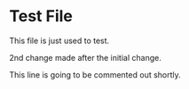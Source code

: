 Test File
====

This file is just used to test.

2nd change made after the initial change.

This line is going to be commented out shortly.

